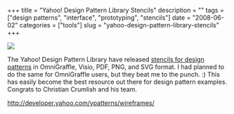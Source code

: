 +++
title = "Yahoo! Design Pattern Library Stencils"
description = ""
tags = ["design patterns", "interface", "prototyping", "stencils"]
date = "2008-06-02"
categories = ["tools"]
slug = "yahoo-design-pattern-library-stencils"
+++


<div class="tool-screenshot mb1"><a href="http://developer.yahoo.com/ypatterns/wireframes/"><img id="bluga-thumbnail-2824" class="bluga-thumbnail custom" src="http://media.konigi.com/bluga/
wt5231d4fe10fbd_custom.jpg"/></a></div><p>The Yahoo! Design Pattern Library have released <a href="http://developer.yahoo.com/ypatterns/wireframes/">stencils for design patterns</a> in OmniGraffle, Visio, PDF, PNG, and SVG format. I had planned to do the same for OmniGraffle users, but they beat me to the punch. :) This has easily become the best resource out there for design pattern examples. Congrats to Christian Crumlish and his team.</p>
  
<p><a href="http://developer.yahoo.com/ypatterns/wireframes/">http://developer.yahoo.com/ypatterns/wireframes/</a></p>
      
